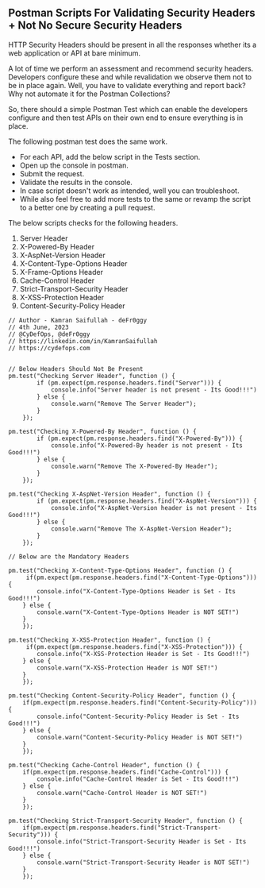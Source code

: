 ## Postman Scripts For Validating Security Headers + Not No Secure Security Headers

HTTP Security Headers should be present in all the responses whether its a web application or API at bare minimum.

A lot of time we perform an assessment and recommend security headers. Developers configure these and while revalidation we observe them not to be in place again. Well, you have to validate everything and report back? Why not automate it for the Postman Collections? 

So, there should a simple Postman Test which can enable the developers configure and then test APIs on their own end to ensure everything is in place. 

The following postman test does the same work. 

- For each API, add the below script in the Tests section.
- Open up the console in postman.
- Submit the request.
- Validate the results in the console. 
- In case script doesn't work as intended, well you can troubleshoot.
- While also feel free to add more tests to the same or revamp the script to a better one by creating a pull request. 

The below scripts checks for the following headers. 

1. Server Header
2. X-Powered-By Header
3. X-AspNet-Version Header
4. X-Content-Type-Options Header
5. X-Frame-Options Header
6. Cache-Control Header
7. Strict-Transport-Security Header
8. X-XSS-Protection Header
9. Content-Security-Policy Header

```
// Author - Kamran Saifullah - deFr0ggy
// 4th June, 2023
// @CyDefOps, @deFr0ggy
// https://linkedin.com/in/KamranSaifullah
// https://cydefops.com


// Below Headers Should Not Be Present
pm.test("Checking Server Header", function () {
        if (pm.expect(pm.response.headers.find("Server"))) {
            console.info("Server header is not present - Its Good!!!")
        } else {
            console.warn("Remove The Server Header");
        }
    });

pm.test("Checking X-Powered-By Header", function () {
        if (pm.expect(pm.response.headers.find("X-Powered-By"))) {
            console.info("X-Powered-By header is not present - Its Good!!!")
        } else {
            console.warn("Remove The X-Powered-By Header");
        }
    });

pm.test("Checking X-AspNet-Version Header", function () {
        if (pm.expect(pm.response.headers.find("X-AspNet-Version"))) {
            console.info("X-AspNet-Version header is not present - Its Good!!!")
        } else {
            console.warn("Remove The X-AspNet-Version Header");
        }
    });

// Below are the Mandatory Headers

pm.test("Checking X-Content-Type-Options Header", function () {
     if(pm.expect(pm.response.headers.find("X-Content-Type-Options"))) {
        console.info("X-Content-Type-Options Header is Set - Its Good!!!")
    } else {
        console.warn("X-Content-Type-Options Header is NOT SET!")
    }
    });

pm.test("Checking X-XSS-Protection Header", function () {
     if(pm.expect(pm.response.headers.find("X-XSS-Protection"))) {
        console.info("X-XSS-Protection Header is Set - Its Good!!!")
    } else {
        console.warn("X-XSS-Protection Header is NOT SET!")
    }
    });

pm.test("Checking Content-Security-Policy Header", function () {
    if(pm.expect(pm.response.headers.find("Content-Security-Policy"))) {
        console.info("Content-Security-Policy Header is Set - Its Good!!!")
    } else {
        console.warn("Content-Security-Policy Header is NOT SET!")
    }
    });

pm.test("Checking Cache-Control Header", function () {
    if(pm.expect(pm.response.headers.find("Cache-Control"))) {
        console.info("Cache-Control Header is Set - Its Good!!!")
    } else {
        console.warn("Cache-Control Header is NOT SET!")
    }
    });

pm.test("Checking Strict-Transport-Security Header", function () {
    if(pm.expect(pm.response.headers.find("Strict-Transport-Security"))) {
        console.info("Strict-Transport-Security Header is Set - Its Good!!!")
    } else {
        console.warn("Strict-Transport-Security Header is NOT SET!")
    }
    });
```